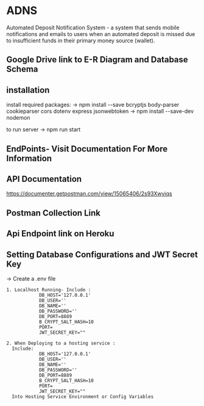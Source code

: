 # ADNS
Automated Deposit Notification System - a system that sends mobile notifications and emails to users when an automated deposit is missed due to insufficient funds in their primary money source (wallet).

## Google Drive link to E-R Diagram and Database Schema


## installation
install required packages:
  ->  npm install --save bcryptjs body-parser cookieparser cors dotenv express jsonwebtoken 
  ->  npm install --save-dev nodemon

to run server
    -> npm run start

## EndPoints- Visit Documentation For More Information

 
   

## API Documentation

https://documenter.getpostman.com/view/15065406/2s93Xwyiqs

## Postman Collection Link



## Api Endpoint link on Heroku


## Setting Database Configurations and JWT Secret Key
-> Create a .env file
    
    1. Localhost Running- Include : 
                DB_HOST='127.0.0.1'
                DB_USER=''
                DB_NAME=''
                DB_PASSWORD=''
                DB_PORT=8889
                B_CRYPT_SALT_HASH=10
                PORT=
                JWT_SECRET_KEY=""

    2. When Deploying to a hosting service :  
      Include:    
                DB_HOST='127.0.0.1'
                DB_USER=''
                DB_NAME=''
                DB_PASSWORD=''
                DB_PORT=8889
                B_CRYPT_SALT_HASH=10
                PORT=
                JWT_SECRET_KEY=""   
      Into Hosting Service Environment or Config Variables   




